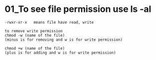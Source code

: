 # 01_To see file permission use ls -al

    -rwxr-xr-x   means file have read, write

    to remove write permission 
    chmod -w (name of the file) 
    (minus is for removing and w is for write permission)
    
    chmod +w (name of the file) 
    (plus is for adding and w is for write permission)

   